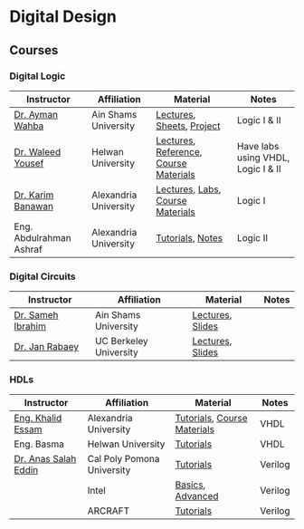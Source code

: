 # Digital Design
## Courses
### Digital Logic 
| Instructor | Affiliation | Material | Notes |
| ------------- | ------------- | ------------- | ------------- |
| [Dr. Ayman Wahba](https://www.linkedin.com/in/ayman-wahba-a8661a6/)  | Ain Shams University  | [Lectures](https://www.youtube.com/playlist?list=PLBt5ZQGn4YKTD2mVI1eBwAVR1gsqpWkwg), [Sheets](https://drive.google.com/drive/folders/12UeIoxlNAUl6HHyeVsIsW0T9RDRUZ4u1?fbclid=IwAR2nMn1cPCxkjxyySOS-qeEJfU5Pu_6HPQnukfjlwo1oOWkd-_5Hz52eZis), [Project](https://drive.google.com/drive/folders/1s5MosT41mBLJQygD_XwOPDtJ-Zpq9RJ5?fbclid=IwAR2nMn1cPCxkjxyySOS-qeEJfU5Pu_6HPQnukfjlwo1oOWkd-_5Hz52eZis) | Logic I & II |
| [Dr. Waleed Yousef](https://www.facebook.com/DrWaleedAYousef)  | Helwan University  | [Lectures](https://www.youtube.com/playlist?list=PLoK2Lr1miEm8b6Vv5zAfsbMEPZ1C7fCQw), [Reference](https://docs.google.com/file/d/0B8-drkZsESDnN2NmYTQxYjQtYTMwZi00N2IzLTkxNjgtZjI1NTZiN2FjNDli/edit?resourcekey=0-Yk8bAsCt9I5epBNFTG8KMQ), [Course Materials](https://github.com/DrWaleedAYousef/Teaching/tree/master/DigitalDesign) | Have labs using VHDL, Logic I & II |
| [Dr. Karim Banawan](https://www.linkedin.com/in/karim-banawan-1102a314/)  | Alexandria University  | [Lectures](https://www.youtube.com/playlist?list=PL7GqrInXz8moRB4y9iN2JT3QpgsoD2Zza), [Labs](https://www.youtube.com/playlist?list=PLsQ4C4Z7-AFaTfqPflnFQQicTU79_BLr0), [Course Materials](https://drive.google.com/drive/u/0/folders/1CT3oWHsunNCM3ZEyQA5ugd-Kk01echEe?fbclid=IwAR2mSm2xIb-D3Rf9KQoCnuPqgLNuWBs4I2JBeWfrhkRHh10YDxARt__6wVA) | Logic I |
| Eng. Abdulrahman Ashraf | Alexandria University | [Tutorials](https://www.youtube.com/playlist?list=PLDHQSHZ3MSGnPcf_Xmxn2mZw57g6u2X0-), [Notes](https://drive.google.com/drive/folders/1F378DNleRadd-Re8X6TCrfVsxpD3qIWY) | Logic II |
### Digital Circuits 
| Instructor | Affiliation | Material | Notes |
| ------------- | ------------- | ------------- | ------------- |
| [Dr. Sameh Ibrahim](https://www.linkedin.com/in/samehaibrahim/) | Ain Shams University | [Lectures](https://www.youtube.com/playlist?list=PLJzTGn9q7uHcCo8wONTcukPoE_nO7STPH), [Slides](https://drive.google.com/drive/folders/1svitO2jR2mw7Qhj1YsiK3i6kyv9A3qZV) | |
| [Dr. Jan Rabaey](https://www.linkedin.com/in/jan-rabaey-9966636/) | UC Berkeley University | [Lectures](https://www.youtube.com/playlist?list=PLFB6AB660B2B2F7A7), [Slides](https://drive.google.com/drive/folders/10hvUT1O2tvxRrzxpA60WKpL2_w9KH395) | |


### HDLs



| Instructor | Affiliation | Material | Notes |
| ------------- | ------------- | ------------- | ------------- |
| [Eng. Khalid Essam](https://www.facebook.com/k.e.elsayed) | Alexandria University | [Tutorials](https://www.youtube.com/playlist?list=PLSFM7g7ViTRJeN5ifOi6_mE4dMUYft_e4), [Course Materials](https://courseske.blogspot.com/) | VHDL |
| Eng. Basma | Helwan University | [Tutorials](https://www.youtube.com/playlist?list=PLFqnMA2Z6e8Rk1T6M16vmxWnEyfiJYTzQ) | VHDL|
| [Dr. Anas Salah Eddin](https://www.linkedin.com/in/anas-salah-eddin-857b47b/) | Cal Poly Pomona University | [Tutorials](https://www.youtube.com/playlist?list=PL-iIOnHwN7NXw01eBDR7wI8KzGK4mu8Sr) | Verilog |
| | Intel | [Basics](https://learning.intel.com/Developer/learn/course/external/view/classroom/862/verilog-hdl-basics), [Advanced](https://learning.intel.com/Developer/learn/course/external/view/classroom/861/verilog-hdl-advanced) | Verilog
| | ARCRAFT | [Tutorials](https://www.youtube.com/playlist?list=PL3wGfPnyEQlHD09fR30jL3SQndmtXnCt5) | Verilog |
